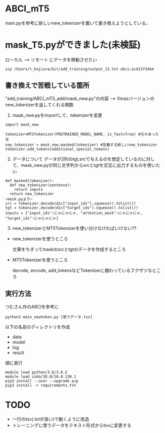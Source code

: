 # ABCI_mT5

main.pyを参考に新しいnew_tokenizerを置いて書き換えようとしている。

# mask_T5.pyができました(未検証)
ローカル --> リモート にデータを移動させたい
```
scp /Users/t_kajiura/Git/add_training/output_13.txt abci:acd13734km
```

## 書き換えで苦戦している箇所

"add_training/ABCI_mT5_add/mask_new.py"の内容 --> Xmasバージョンのnew_tokenizerを返してくれる関数

1. mask_new.pyをimportして、tokenizerを変更
```
import mask_new

tokenizer=MT5Tokenizer(PRETRAINED_MODEL_NAME, is_fast=True) #元々あった文
new_tokenizer = mask_new.masked(tokenizer) #定義する新しいnew_tokenizer
tokenizer.add_tokens(additional_special_tokens)
```

2. データについて
データが2列のtgt,srcで与えるのを想定しているのに対して、mask_new.pyが同じ文字列からsrcとtgtを交互に出力するものを使いたい
```
def masked(tokenizer):
  def new_tokenizer(sentence):
    return inputs
  return new_tokenizer
~mask.pyより~
src = tokenizer.decode(dic["input_ids"].squeeze().tolist())
tgt = tokenizer.decode(dic["target_ids"].squeeze().tolist())
inputs = {"input_ids":にゃにゃにゃ, "attention_mask":にゃにゃにゃ, "target_ids":にゃにゃにゃ}
```

3. new_tokenizerとMT5Tokenizerを使い分けなければいけない??
- new_tokenizerを使うところ
    
    文章をちぎってmaskのsrcとtgtのデータを作成するところ
- MT5Tokenizerを使うところ

    decode, encode, add_tokensなどTokenizerに備わっているフクザツなところ

## 実行方法
つむさん作のABCIを参考に
```
python3 main_newtoken.py [使うデータ.tsv]
```
以下の名前のディレクトリを作成
- data
- model
- log
- result

順に実行
```
module load python/3.6/3.6.5
module load cuda/10.0/10.0.130.1
pip3 install --user --upgrade pip
pip3 install -r requirements.txt
```


# TODO
- 一行のtsv(.txtが良い)で動くように改造
- トレーニングに使うデータをテキスト形式からtsvに変更する





